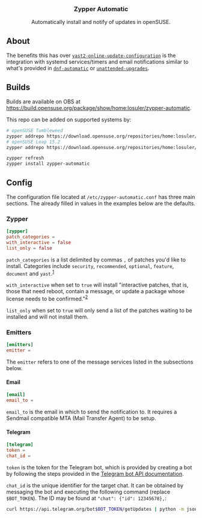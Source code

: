<div align="center">
<p align="center">
  <a href="https://gitlab.com/losuler/zypper-automatic">
  </a>

  <p align="center">
    <h3 align="center">Zypper Automatic</h3>
    <p align="center">
      Automatically install and notify of updates in openSUSE.
    </p>
  </p>
</p>
</div>

## About

The benefits this has over [`yast2-online-update-configuration`](https://github.com/yast/yast-online-update-configuration) is the integration with systemd services/timers and email notifications similar to what's provided in [`dnf-automatic`](https://dnf.readthedocs.io/en/latest/automatic.html) or [`unattended-upgrades`](https://wiki.debian.org/UnattendedUpgrades).

## Builds

Builds are available on OBS at https://build.opensuse.org/package/show/home:losuler/zypper-automatic.

This repo can be added on supported systems by:

```bash
# openSUSE Tumbleweed
zypper addrepo https://download.opensuse.org/repositories/home:losuler/openSUSE_Tumbleweed/home:losuler.repo
# openSUSE Leap 15.2
zypper addrepo https://download.opensuse.org/repositories/home:losuler/openSUSE_Leap_15.2/home:losuler.repo
```

```bash
zypper refresh
zypper install zypper-automatic
```

## Config

The configuration file located at `/etc/zypper-automatic.conf` has three main sections. The already filled in values in the examples below are the defaults.

### Zypper

```toml
[zypper]
patch_categories =
with_interactive = false
list_only = false
```

`patch_categories` is a list delimited by commas `,` of patches you'd like to install. Categories include `security`, `recommended`, `optional`, `feature`, `document` and `yast`.<sup>[1]</sup>

`with_interactive` when set to `true` will install "interactive patches, that is, those that need reboot, contain a message, or update a package whose license needs to be confirmed."<sup>[2]</sup>

`list_only` when set to `true` will only send a list of the patches waiting to be installed and will not install them.

[1]: https://en.opensuse.org/SDB:Zypper_manual#CONCEPTS
[2]: https://en.opensuse.org/SDB:Zypper_manual#COMMANDS

### Emitters

```toml
[emitters]
emitter =
```

The `emitter` refers to one of the message services listed in the subsections below.

#### Email

```toml
[email]
email_to =
```

`email_to` is the email in which to send the notification to. It requires a Sendmail compatible MTA (Mail Transfer Agent) to be setup.

#### Telegram

```toml
[telegram]
token =
chat_id =
```

`token` is the token for the Telegram bot, which is provided by creating a bot by following the steps provided in the [Telegram bot API documentation](https://core.telegram.org/bots#3-how-do-i-create-a-bot).

`chat_id` is the unique identifier for the target chat. It can be obtained by messaging the bot and executing the following command (replace `$BOT_TOKEN`). The ID may be found at `"chat": {"id": 12345678},`:

```sh
curl https://api.telegram.org/bot$BOT_TOKEN/getUpdates | python -m json.tool
```
